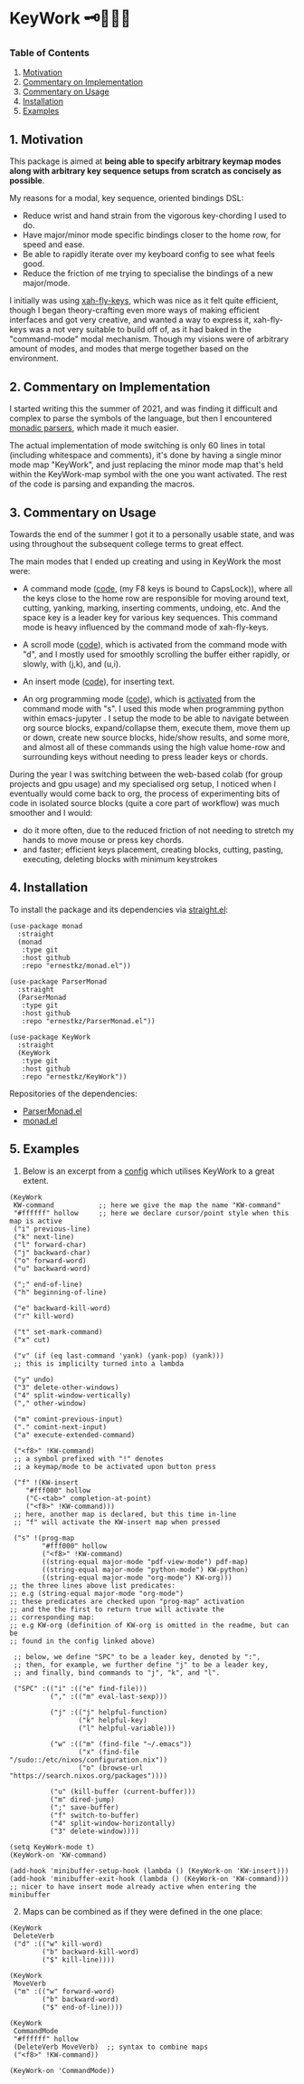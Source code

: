 # KeyWork 🗝️👷🏼‍♂️
### Table of Contents
1. [Motivation](#1-motivation)
2. [Commentary on Implementation](#2-commentary-on-implementation)
3. [Commentary on Usage](#3-commentary-on-usage)
4. [Installation](#4-installation)
5. [Examples](#5-examples)

## 1. Motivation
This package is aimed at **being able to specify arbitrary keymap modes along with arbitrary key sequence setups from scratch as concisely as possible**.

My reasons for a modal, key sequence, oriented bindings DSL:
- Reduce wrist and hand strain from the vigorous key-chording I used to do.
- Have major/minor mode specific bindings closer to the home row, for speed and ease.
- Be able to rapidly iterate over my keyboard config to see what feels good.
- Reduce the friction of me trying to specialise the bindings of a new major/mode.

I initially was using [xah-fly-keys](https://github.com/xahlee/xah-fly-keys), which was nice as it felt quite efficient, though I began theory-crafting even more ways of making efficient interfaces and got very creative, and wanted a way to express it, xah-fly-keys was a not very suitable to build off of, as it had baked in the "command-mode" modal mechanism. Though my visions were of arbitrary amount of modes, and modes that merge together based on the environment.

## 2. Commentary on Implementation
I started writing this the summer of 2021, and was finding it difficult and complex to parse the symbols of the language, but then I encountered [monadic parsers](https://github.com/ErnestKz/ParserMonad.el), which made it much easier.

The actual implementation of mode switching is only 60 lines in total (including whitespace and comments), it's done by having a single minor mode map "KeyWork", and just replacing the minor mode map that's held within the KeyWork-map symbol with the one you want activated. The rest of the code is parsing and expanding the macros.

## 3. Commentary on Usage
Towards the end of the summer I got it to a personally usable state, and was using throughout the subsequent college terms to great effect.

The main modes that I ended up creating and using in KeyWork the most were:

- A command mode ([code](https://github.com/ErnestKz/SystemConfig/blob/e27372d722e99aa12465ed37f0b02038c63d2d0d/Emacs/.emacs#L418), (my F8 keys is bound to CapsLock)), where all the keys close to the home row are responsible for moving around text, cutting, yanking, marking, inserting comments, undoing, etc. And the space key is a leader key for various key sequences. This command mode is heavy influenced by the command mode of xah-fly-keys.

- A scroll mode ([code](https://github.com/ErnestKz/SystemConfig/blob/e27372d722e99aa12465ed37f0b02038c63d2d0d/Emacs/.emacs#L483)), which is activated from the command mode with "d", and I mostly used for smoothly scrolling the buffer either rapidly, or slowly, with (j,k), and (u,i).

- An insert mode ([code](https://github.com/ErnestKz/SystemConfig/blob/e27372d722e99aa12465ed37f0b02038c63d2d0d/Emacs/.emacs#L469)), for inserting text.

- An org programming mode ([code](https://github.com/ErnestKz/SystemConfig/blob/e27372d722e99aa12465ed37f0b02038c63d2d0d/Emacs/.emacs#L599)), which is [activated](https://github.com/ErnestKz/SystemConfig/blob/e27372d722e99aa12465ed37f0b02038c63d2d0d/Emacs/.emacs#L474) from the command mode with "s". I used this mode when programming python within emacs-jupyter . I setup the mode to be able to navigate between org source blocks, expand/collapse them, execute them, move them up or down, create new source blocks, hide/show results, and some more, and almost all of these commands using the high value home-row and surrounding keys without needing to press leader keys or chords.

During the year I was switching between the web-based colab (for group projects and gpu usage) and my specialised org setup, I noticed when I eventually would come back to org, the process of experimenting bits of code in isolated source blocks (quite a core part of workflow) was much smoother and I would:
- do it more often, due to the reduced friction of not needing to stretch my hands to move mouse or press key chords. 
- and faster; efficient keys placement, creating blocks, cutting, pasting, executing, deleting blocks with minimum keystrokes

## 4. Installation
To install the package and its dependencies via [straight.el](https://github.com/radian-software/straight.el):
```
(use-package monad
  :straight
  (monad
   :type git
   :host github
   :repo "ernestkz/monad.el"))

(use-package ParserMonad
  :straight
  (ParserMonad
   :type git
   :host github
   :repo "ernestkz/ParserMonad.el"))

(use-package KeyWork
  :straight
  (KeyWork
   :type git
   :host github
   :repo "ernestkz/KeyWork"))
```
Repositories of the dependencies:
- [ParserMonad.el](https://github.com/ErnestKz/ParserMonad.el)
- [monad.el](https://github.com/ErnestKz/monad.el)

## 5. Examples

1. Below is an excerpt from a [config](https://github.com/ErnestKz/SystemConfig/blob/e27372d722e99aa12465ed37f0b02038c63d2d0d/Emacs/.emacs#L418) which utilises KeyWork to a great extent.
```
(KeyWork
 KW-command           ;; here we give the map the name "KW-command"
 "#ffffff" hollow     ;; here we declare cursor/point style when this map is active
 ("i" previous-line)
 ("k" next-line)
 ("l" forward-char)
 ("j" backward-char)
 ("o" forward-word)
 ("u" backward-word)

 (";" end-of-line)
 ("h" beginning-of-line)
 
 ("e" backward-kill-word)
 ("r" kill-word)

 ("t" set-mark-command)
 ("x" cut)
 
 ("v" (if (eq last-command 'yank) (yank-pop) (yank)))
 ;; this is implicilty turned into a lambda
 
 ("y" undo)
 ("3" delete-other-windows)
 ("4" split-window-vertically)
 ("," other-window)

 ("m" comint-previous-input)
 ("." comint-next-input)
 ("a" execute-extended-command)
 
 ("<f8>" !KW-command)
 ;; a symbol prefixed with "!" denotes
 ;; a keymap/mode to be activated upon button press

 ("f" !(KW-insert     
	"#fff000" hollow
	("C-<tab>" completion-at-point)
	("<f8>" !KW-command)))
 ;; here, another map is declared, but this time in-line
 ;; "f" will activate the KW-insert map when pressed

 ("s" !(prog-map
        "#fff000" hollow
		("<f8>" !KW-command)
		((string-equal major-mode "pdf-view-mode") pdf-map)
		((string-equal major-mode "python-mode") KW-python)
		((string-equal major-mode "org-mode") KW-org)))
;; the three lines above list predicates:
;; e.g (string-equal major-mode "org-mode") 
;; these predicates are checked upon "prog-map" activation
;; and the the first to return true will activate the 
;; corresponding map: 
;; e.g KW-org (definition of KW-org is omitted in the readme, but can be 
;; found in the config linked above)

 ;; below, we define "SPC" to be a leader key, denoted by ":",
 ;; then, for example, we further define "j" to be a leader key,
 ;; and finally, bind commands to "j", "k", and "l".
 
 ("SPC" :(("i" :(("e" find-file)))
	      ("," :(("m" eval-last-sexp)))
		  
	      ("j" :(("j" helpful-function)
		         ("k" helpful-key)
		         ("l" helpful-variable)))
	  
	      ("w" :(("m" (find-file "~/.emacs"))
		         ("x" (find-file "/sudo::/etc/nixos/configuration.nix"))
		         ("o" (browse-url "https://search.nixos.org/packages"))))

	      ("u" (kill-buffer (current-buffer)))
	      ("m" dired-jump)
	      (";" save-buffer)
	      ("f" switch-to-buffer)
	      ("4" split-window-horizontally)
	      ("3" delete-window))))
	  
(setq KeyWork-mode t)
(KeyWork-on 'KW-command)

(add-hook 'minibuffer-setup-hook (lambda () (KeyWork-on 'KW-insert)))
(add-hook 'minibuffer-exit-hook (lambda () (KeyWork-on 'KW-command)))
;; nicer to have insert mode already active when entering the minibuffer
```

2. Maps can be combined as if they were defined in the one place:
```
(KeyWork
 DeleteVerb
 ("d" :(("w" kill-word)
    	("b" backward-kill-word)
    	("$" kill-line))))

(KeyWork
 MoveVerb
 ("m" :(("w" forward-word)
    	("b" backward-word)
    	("$" end-of-line))))

(KeyWork
 CommandMode
 "#ffffff" hollow
 (DeleteVerb MoveVerb)  ;; syntax to combine maps
 ("<f8>" !KW-command))

(KeyWork-on 'CommandMode))
```
